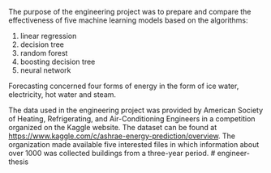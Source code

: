 The purpose of the engineering project was to prepare and compare the effectiveness of five
machine learning models based on the algorithms:
1) linear regression
2) decision tree
3) random forest
4) boosting decision tree
5) neural network

Forecasting concerned four forms of energy in the form of ice water,
electricity, hot water and steam.

The data used in the engineering project was provided by
American Society of Heating, Refrigerating, and Air-Conditioning Engineers
in a competition organized on the Kaggle website. The dataset can be found at
https://www.kaggle.com/c/ashrae-energy-prediction/overview. The organization made available
five interested files in which information about over 1000 was collected
buildings from a three-year period. # engineer-thesis
